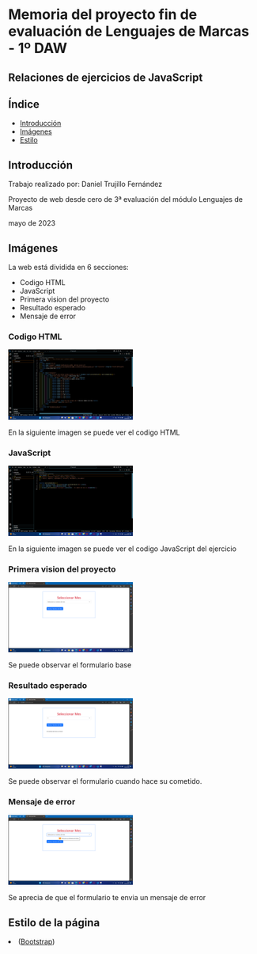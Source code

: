 <h1>Memoria del proyecto fin de evaluación de Lenguajes de Marcas - 1º DAW</h1>
<h2>Relaciones de ejercicios de JavaScript</h2>

<h2>Índice</h2>
<ul>
  <li><a href="#introduccion">Introducción</a></li>
  <li><a href="#imagenes">Imágenes</a></li>
  <li><a href="#estilo">Estilo</a></li>
</ul>

<h2 id="introduccion">Introducción</h2>
<p>Trabajo realizado por: Daniel Trujillo Fernández</p>
<p>Proyecto de web desde cero de 3ª evaluación del módulo Lenguajes de Marcas</p>
<p>mayo de 2023</p>


<h2 id="imagenes">Imágenes</h2>
<p>La web está dividida en  6 secciones:</p>
<ul>
  <li>Codigo HTML</li>  
  <li>JavaScript</li>
  <li>Primera vision del proyecto</li>
  <li>Resultado esperado</li>
  <li>Mensaje de error</li>
</ul>

<h3>Codigo HTML</h3>
<img src="./imgReadme/imgReadme1.png" alt="imagen de html" style="width:50%">
<p>En la siguiente imagen se puede ver el codigo HTML</p>

<h3>JavaScript</h3>
<img src="./imgReadme/imgReadme1_1.png" alt="imagen del codigo JavaScript" style="width:50%">
<p>En la siguiente imagen se puede ver el codigo JavaScript del ejercicio</p>

<h3>Primera vision del proyecto</h3>
<img src="./imgReadme/imgReadme2.png" alt="imagen de la web base" style="width:50%">
<p>Se puede observar el formulario base</p>

<h3>Resultado esperado</h3>
<img src="./imgReadme/imgReadme3.png" alt="imagen del resultado" style="width:50%">
<p>Se puede observar el formulario cuando hace su cometido.</p>

<h3>Mensaje de error</h3>
<img src="./imgReadme/imgReadme4.png" alt="imagen de " style="width:50%">
<p>Se aprecia de que el formulario te envia un mensaje de error</p>

<h2 id="estilo">Estilo de la página</h2>

  <li>(<a href="https://getbootstrap.com/">Bootstrap</a>)</li>
</p>
